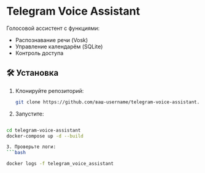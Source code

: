 # Telegram Voice Assistant

Голосовой ассистент с функциями:
- Распознавание речи (Vosk)
- Управление календарём (SQLite)
- Контроль доступа

## 🛠 Установка
1. Клонируйте репозиторий:
   ```bash
   git clone https://github.com/ваш-username/telegram-voice-assistant.git


2. Запустите:
```bash

cd telegram-voice-assistant
docker-compose up -d --build

3. Проверьте логи:
```bash

docker logs -f telegram_voice_assistant

